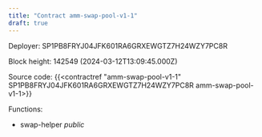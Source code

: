 ```yaml
---
title: "Contract amm-swap-pool-v1-1"
draft: true
---
```

Deployer: SP1PB8FRYJ04JFK601RA6GRXEWGTZ7H24WZY7PC8R


 



Block height: 142549 (2024-03-12T13:09:45.000Z)

Source code: {{<contractref "amm-swap-pool-v1-1" SP1PB8FRYJ04JFK601RA6GRXEWGTZ7H24WZY7PC8R amm-swap-pool-v1-1>}}

Functions:

* swap-helper _public_
